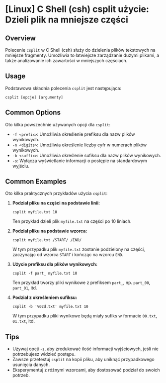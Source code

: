 # [Linux] C Shell (csh) csplit użycie: Dzieli plik na mniejsze części

## Overview
Polecenie `csplit` w C Shell (csh) służy do dzielenia plików tekstowych na mniejsze fragmenty. Umożliwia to łatwiejsze zarządzanie dużymi plikami, a także analizowanie ich zawartości w mniejszych częściach.

## Usage
Podstawowa składnia polecenia `csplit` jest następująca:

```shell
csplit [opcje] [argumenty]
```

## Common Options
Oto kilka powszechnie używanych opcji dla `csplit`:

- `-f <prefix>`: Umożliwia określenie prefiksu dla nazw plików wynikowych.
- `-n <digits>`: Umożliwia określenie liczby cyfr w numerach plików wynikowych.
- `-b <suffix>`: Umożliwia określenie sufiksu dla nazw plików wynikowych.
- `-s`: Wyłącza wyświetlanie informacji o postępie na standardowym wyjściu.

## Common Examples
Oto kilka praktycznych przykładów użycia `csplit`:

1. **Podział pliku na części na podstawie linii:**
   ```shell
   csplit myfile.txt 10
   ```
   Ten przykład dzieli plik `myfile.txt` na części po 10 liniach.

2. **Podział pliku na podstawie wzorca:**
   ```shell
   csplit myfile.txt /START/ /END/
   ```
   W tym przypadku plik `myfile.txt` zostanie podzielony na części, zaczynając od wzorca `START` i kończąc na wzorcu `END`.

3. **Użycie prefiksu dla plików wynikowych:**
   ```shell
   csplit -f part_ myfile.txt 10
   ```
   Ten przykład tworzy pliki wynikowe z prefiksem `part_`, np. `part_00`, `part_01`, itd.

4. **Podział z określeniem sufiksu:**
   ```shell
   csplit -b '%02d.txt' myfile.txt 10
   ```
   W tym przypadku pliki wynikowe będą miały sufiks w formacie `00.txt`, `01.txt`, itd.

## Tips
- Używaj opcji `-s`, aby zredukować ilość informacji wyjściowych, jeśli nie potrzebujesz widzieć postępu.
- Zawsze przetestuj `csplit` na kopii pliku, aby uniknąć przypadkowego usunięcia danych.
- Eksperymentuj z różnymi wzorcami, aby dostosować podział do swoich potrzeb.